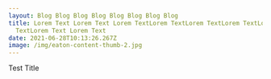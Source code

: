 ```yaml
---
layout: Blog Blog Blog Blog Blog Blog Blog Blog
title: Lorem Text Lorem Text Lorem TextLorem TextLorem TextLorem TextLorem
  TextLorem Text Lorem Text
date: 2021-06-28T10:13:26.267Z
image: /img/eaton-content-thumb-2.jpg
---
```


Test Title
